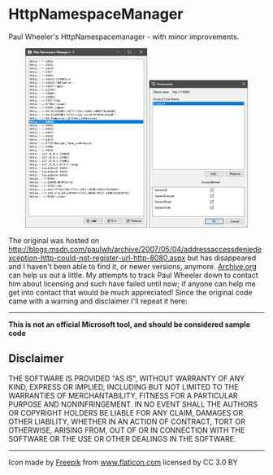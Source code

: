 # HttpNamespaceManager
Paul Wheeler's HttpNamespacemanager - with minor improvements.

<p align="center">
  <a href="Screenshots/1.png?raw=true"><img src="Screenshots/1.png?raw=true" width="240" height="353"></a>
  <a href="Screenshots/2.png?raw=true"><img src="Screenshots/2.png?raw=true" width="194" height="290"></a>
</p>
  
The original was hosted on http://blogs.msdn.com/paulwh/archive/2007/05/04/addressaccessdeniedexception-http-could-not-register-url-http-8080.aspx but has disappeared and I haven't been able to find it, or newer versions, anymore. [Archive.org](https://web.archive.org/web/20070906205843/http://blogs.msdn.com/paulwh/archive/2007/05/04/addressaccessdeniedexception-http-could-not-register-url-http-8080.aspx) can help us out a little. My attempts to track Paul Wheeler down to contact him about licensing and such have failed until now; if anyone can help me get into contact that would be much appreciated! Since the original code came with a warning and disclaimer I'll repeat it here:

---

**This is not an official Microsoft tool, and should be considered sample code**

## Disclaimer

THE SOFTWARE IS PROVIDED "AS IS", WITHOUT WARRANTY OF ANY KIND, EXPRESS OR IMPLIED, INCLUDING BUT NOT LIMITED TO THE WARRANTIES OF MERCHANTABILITY, FITNESS FOR A PARTICULAR PURPOSE AND NONINFRINGEMENT. IN NO EVENT SHALL THE AUTHORS OR COPYRIGHT HOLDERS BE LIABLE FOR ANY CLAIM, DAMAGES OR OTHER LIABILITY, WHETHER IN AN ACTION OF CONTRACT, TORT OR OTHERWISE, ARISING FROM, OUT OF OR IN CONNECTION WITH THE SOFTWARE OR THE USE OR OTHER DEALINGS IN THE SOFTWARE.

---

Icon made by [Freepik](https://www.flaticon.com/free-icon/http_269092) from www.flaticon.com licensed by CC 3.0 BY
